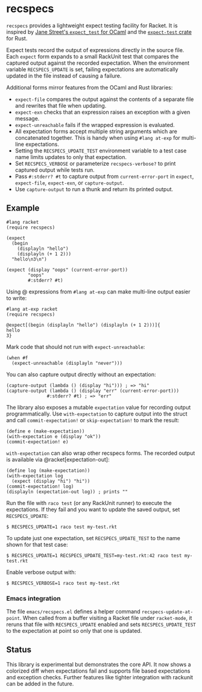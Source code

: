 # recspecs

`recspecs` provides a lightweight expect testing facility for Racket. It is
inspired by [Jane Street's `expect_test` for OCaml](https://github.com/janestreet/ppx_expect)
and the [`expect-test` crate](https://github.com/rust-analyzer/expect-test) for Rust.

Expect tests record the output of expressions directly in the source file.
Each `expect` form expands to a small RackUnit test that compares the
captured output against the recorded expectation. When the environment
variable `RECSPECS_UPDATE` is set, failing expectations are automatically
updated in the file instead of causing a failure.

Additional forms mirror features from the OCaml and Rust libraries:

* `expect-file` compares the output against the contents of a separate file
  and rewrites that file when updating.
* `expect-exn` checks that an expression raises an exception with a given
  message.
* `expect-unreachable` fails if the wrapped expression is evaluated.
* All expectation forms accept multiple string arguments which are
  concatenated together. This is handy when using
  `#lang at-exp` for multi-line expectations.
* Setting the `RECSPECS_UPDATE_TEST` environment variable to a test case
  name limits updates to only that expectation.
* Set `RECSPECS_VERBOSE` or parameterize `recspecs-verbose?` to print
  captured output while tests run.
* Pass `#:stderr? #t` to capture output from `current-error-port` in
  `expect`, `expect-file`, `expect-exn`, or `capture-output`.
* Use `capture-output` to run a thunk and return its printed output.

## Example

```racket
#lang racket
(require recspecs)

(expect
  (begin
    (displayln "hello")
    (displayln (+ 1 2)))
  "hello\n3\n")

(expect (display "oops" (current-error-port))
        "oops"
        #:stderr? #t)
```

Using @ expressions from `#lang at-exp` can make multi-line output
easier to write:

```racket
#lang at-exp racket
(require recspecs)

@expect[(begin (displayln "hello") (displayln (+ 1 2)))]{
hello
3}
```

Mark code that should not run with `expect-unreachable`:

```racket
(when #f
  (expect-unreachable (displayln "never")))
```

You can also capture output directly without an expectation:

```racket
(capture-output (lambda () (display "hi"))) ; => "hi"
(capture-output (lambda () (display "err" (current-error-port)))
               #:stderr? #t) ; => "err"
```

The library also exposes a mutable `expectation` value for recording
output programmatically. Use `with-expectation` to capture output into the
struct and call `commit-expectation!` or `skip-expectation!` to mark the
result:

```racket
(define e (make-expectation))
(with-expectation e (display "ok"))
(commit-expectation! e)
```

`with-expectation` can also wrap other recspecs forms. The recorded output is
available via @racket[expectation-out]:

```racket
(define log (make-expectation))
(with-expectation log
  (expect (display "hi") "hi"))
(commit-expectation! log)
(displayln (expectation-out log)) ; prints ""
```

Run the file with `raco test` (or any RackUnit runner) to execute the
expectations. If they fail and you want to update the saved output, set
`RECSPECS_UPDATE`:

```console
$ RECSPECS_UPDATE=1 raco test my-test.rkt
```
To update just one expectation, set `RECSPECS_UPDATE_TEST` to the name
shown for that test case:

```console
$ RECSPECS_UPDATE=1 RECSPECS_UPDATE_TEST=my-test.rkt:42 raco test my-test.rkt
```

Enable verbose output with:

```console
$ RECSPECS_VERBOSE=1 raco test my-test.rkt
```

### Emacs integration

The file `emacs/recspecs.el` defines a helper command
`recspecs-update-at-point`.  When called from a buffer visiting a Racket
file under `racket-mode`, it reruns that file with
`RECSPECS_UPDATE` enabled and sets `RECSPECS_UPDATE_TEST` to the
expectation at point so only that one is updated.

## Status

This library is experimental but demonstrates the core API. It now shows a
colorized diff when expectations fail and supports file based expectations
and exception checks. Further features like tighter integration with
rackunit can be added in the future.

